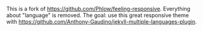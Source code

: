 This is a fork of https://github.com/Phlow/feeling-responsive. Everything about "language" is removed. The goal: use this great responsive theme with https://github.com/Anthony-Gaudino/jekyll-multiple-languages-plugin.
